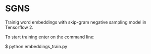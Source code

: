 # SGNS
Trainig word embeddings with skip-gram negative sampling model in Tensorflow 2.

To start training enter on the command line:

$ python embeddings_train.py
